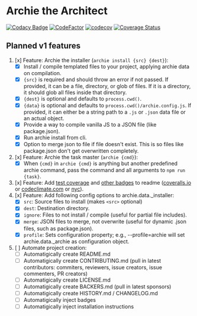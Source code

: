 # Archie the Architect

[![Codacy Badge](https://api.codacy.com/project/badge/Grade/5323e8ecc9e94a3abe87f86279365ddb)](https://www.codacy.com/app/thezimmee/archie?utm_source=github.com&amp;utm_medium=referral&amp;utm_content=thezimmee/archie&amp;utm_campaign=Badge_Grade)
[![CodeFactor](https://www.codefactor.io/repository/github/thezimmee/archie/badge)](https://www.codefactor.io/repository/github/thezimmee/archie)
[![codecov](https://codecov.io/gh/thezimmee/archie/branch/v1/graph/badge.svg)](https://codecov.io/gh/thezimmee/archie)
[![Coverage Status](https://coveralls.io/repos/github/thezimmee/archie/badge.svg?branch=v1)](https://coveralls.io/github/thezimmee/archie?branch=v1)

## Planned v1 features

1. [x] Feature: Archie the installer (`archie install {src} {dest}`):
    - [x] Install / compile templated files to your project, applying archie data on compilation.
    - [x] `{src}` is required and should throw an error if not passed. If provided, it can be a file, directory, or glob of files. If it is a directory, it should glob all files inside that directory.
    - [x] `{dest}` is optional and defaults to `process.cwd()`.
    - [x] `{data}` is optional and defaults to `process.cwd()/archie.config.js`. If provided, it can either be a string path to a `.js` or `.json` data file or an actual object.
    - [x] Provide a way to compile vanilla JS to a JSON file (like package.json).
    - [x] Run archie install from cli.
    - [x] Option to merge json to file if file doesn't exist. This is so files like package.json don't get overwritten completely.
2. [x] Feature: Archie the task master (`archie {cmd}`):
    - [x] When `{cmd}` in `archie {cmd}` is anything but another predefined archie command, pass the command and all arguments to `npm run {task}`.
3. [x] Feature: Add [test coverage](https://docs.codeclimate.com/docs/setting-up-test-coverage) and [other badges](https://github.com/dwyl/repo-badges) to readme ([coveralls.io](https://coveralls.io) or [codeclimate.com](https://codeclimate.com) or [nyc](https://libraries.io/npm/nyc)).
4. [x] Feature: Add following config options to archie.data._installer:
    - [x] `src`: Source files to install (makes `<src>` optional)
    - [x] `dest`: Destination directory.
    - [x] `ignore`: Files to not install / compile (useful for partial file includes).
    - [x] `merge`: JSON files to merge, not overwrite (useful for dynamic .json files, such as package.json).
    - [x] `profile`: Sets configuration property; e.g., --profile=archie will set archie.data._archie as configuration object.
5. [ ] Automate project creation:
    - [ ] Automatigically create README.md
    - [ ] Automatigically create CONTRIBUTING.md (pull in latest contributors: commiters, reviewers, issue creators, issue commenters, PR creators)
    - [ ] Automatigically create LICENSE.md
    - [ ] Automatigically create BACKERS.md (pull in latest sponsors)
    - [ ] Automatigically create HISTORY.md / CHANGELOG.md
    - [ ] Automatigically inject badges
    - [ ] Automatigically inject installation instructions
